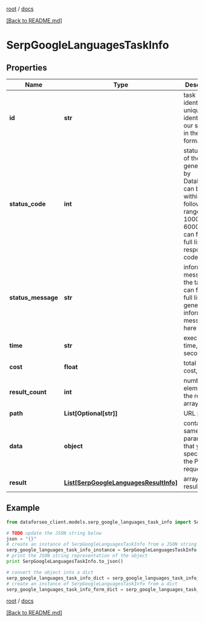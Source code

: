 [root](./../ "root") / [docs](./ "docs")

[[Back to README.md]](./../README.md "[Back to README.md]")

# SerpGoogleLanguagesTaskInfo

## Properties

Name | Type | Description | Notes
------------ | ------------- | ------------- | -------------
**id** | **str** | task identifier unique task identifier in our system in the UUID format | [optional]
**status_code** | **int** | status code of the task generated by DataForSEO, can be within the following range: 10000-60000 you can find the full list of the response codes here | [optional]
**status_message** | **str** | informational message of the task you can find the full list of general informational messages here | [optional]
**time** | **str** | execution time, seconds | [optional]
**cost** | **float** | total tasks cost, USD | [optional]
**result_count** | **int** | number of elements in the result array | [optional]
**path** | **List[Optional[str]]** | URL path | [optional]
**data** | **object** | contains the same parameters that you specified in the POST request | [optional]
**result** | [**List[SerpGoogleLanguagesResultInfo]**](SerpGoogleLanguagesResultInfo.md) | array of results | [optional]

## Example

```python
from dataforseo_client.models.serp_google_languages_task_info import SerpGoogleLanguagesTaskInfo

# TODO update the JSON string below
json = "{}"
# create an instance of SerpGoogleLanguagesTaskInfo from a JSON string
serp_google_languages_task_info_instance = SerpGoogleLanguagesTaskInfo.from_json(json)
# print the JSON string representation of the object
print SerpGoogleLanguagesTaskInfo.to_json()

# convert the object into a dict
serp_google_languages_task_info_dict = serp_google_languages_task_info_instance.to_dict()
# create an instance of SerpGoogleLanguagesTaskInfo from a dict
serp_google_languages_task_info_form_dict = serp_google_languages_task_info.from_dict(serp_google_languages_task_info_dict)
```

  

[root](./../ "root") / [docs](./ "docs")

[[Back to README.md]](./../README.md "[Back to README.md]")
